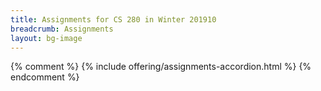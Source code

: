 ```yaml
---
title: Assignments for CS 280 in Winter 201910
breadcrumb: Assignments
layout: bg-image
---
```

{% comment %}
{% include offering/assignments-accordion.html %}
{% endcomment %}
